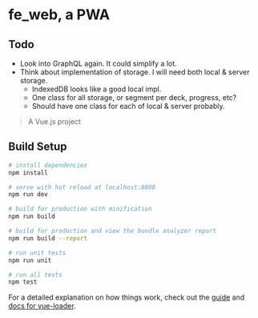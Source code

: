 # fe_web, a PWA

## Todo
 * Look into GraphQL again. It could simplify a lot.
 * Think about implementation of storage. I will need both local & server storage.
    * IndexedDB looks like a good local impl.
    * One class for all storage, or segment per deck, progress, etc?
    * Should have one class for each of local & server probably.

> A Vue.js project

## Build Setup

``` bash
# install dependencies
npm install

# serve with hot reload at localhost:8080
npm run dev

# build for production with minification
npm run build

# build for production and view the bundle analyzer report
npm run build --report

# run unit tests
npm run unit

# run all tests
npm test
```

For a detailed explanation on how things work, check out the [guide](http://vuejs-templates.github.io/webpack/) and [docs for vue-loader](http://vuejs.github.io/vue-loader).
